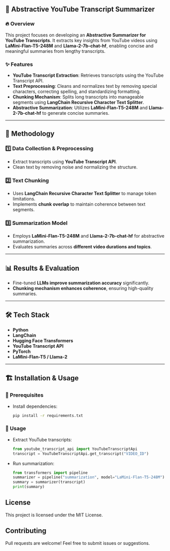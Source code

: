 ## 📌 Abstractive YouTube Transcript Summarizer

### 🔥 Overview
This project focuses on developing an **Abstractive Summarizer for YouTube Transcripts**. It extracts key insights from YouTube videos using **LaMini-Flan-T5-248M** and **Llama-2-7b-chat-hf**, enabling concise and meaningful summaries from lengthy transcripts.

### ✨ Features
- **YouTube Transcript Extraction**: Retrieves transcripts using the YouTube Transcript API.  
- **Text Preprocessing**: Cleans and normalizes text by removing special characters, correcting spelling, and standardizing formatting.  
- **Chunking Mechanism**: Splits long transcripts into manageable segments using **LangChain Recursive Character Text Splitter**.  
- **Abstractive Summarization**: Utilizes **LaMini-Flan-T5-248M** and **Llama-2-7b-chat-hf** to generate concise summaries.  

---

## 🚀 Methodology

### 1️⃣ Data Collection & Preprocessing  
- Extract transcripts using **YouTube Transcript API**.  
- Clean text by removing noise and normalizing the structure.  

### 2️⃣ Text Chunking  
- Uses **LangChain Recursive Character Text Splitter** to manage token limitations.  
- Implements **chunk overlap** to maintain coherence between text segments.  

### 3️⃣ Summarization Model  
- Employs **LaMini-Flan-T5-248M** and **Llama-2-7b-chat-hf** for abstractive summarization.  
- Evaluates summaries across **different video durations and topics**.  

---

## 📊 Results & Evaluation
- Fine-tuned **LLMs improve summarization accuracy** significantly.  
- **Chunking mechanism enhances coherence**, ensuring high-quality summaries.  

---

## 🛠 Tech Stack
- **Python**  
- **LangChain**  
- **Hugging Face Transformers**  
- **YouTube Transcript API**  
- **PyTorch**  
- **LaMini-Flan-T5 / Llama-2**  

---

## 🏗️ Installation & Usage  

### 📌 Prerequisites  
- Install dependencies:  
  ```bash
  pip install -r requirements.txt
  ```

### 🔄 Usage  
- Extract YouTube transcripts:
  ```python
  from youtube_transcript_api import YouTubeTranscriptApi
  transcript = YouTubeTranscriptApi.get_transcript("VIDEO_ID")
  ```
- Run summarization:
  ```python
  from transformers import pipeline
  summarizer = pipeline("summarization", model="LaMini-Flan-T5-248M")
  summary = summarizer(transcript)
  print(summary)
  ```

## License
This project is licensed under the MIT License.

## Contributing
Pull requests are welcome! Feel free to submit issues or suggestions.


